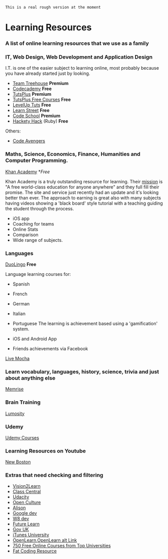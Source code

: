 `This is a real rough version at the moment`

# Learning Resources
### A list of online learning resources that we use as a family

### IT, Web Design, Web Development and Application Design

I.T. is one of the easier subject to learning online, most probably because you have already started just by looking.

- [Team Treehouse](http://sulc.me/1e25CDo) **Premium**
- [Codecademy](http://sulc.me/18JVl6q) **Free**
- [TutsPlus](http://sulc.me/1e269oL) **Premium**
- [TutsPlus Free Courses](http://freecourses.tutsplus.com/) **Free**
- [LevelUp Tuts](http://leveluptuts.com/) **Free** 
- [Learn Street](http://www.learnstreet.com/) **Free**
- [Code School](http://www.codeschool.com/) **Premium**
- [Hackety Hack](http://hackety.com/) (Ruby) **Free**

Others:
- [Code Avengers](http://www.codeavengers.com/)

### Maths, Science, Economics, Finance, Humanities and Computer Programming.

[Khan Academy](http://sulc.me/18JW9bz) **Free*

Khan Academy is a truly outstanding resource for learning. Their [mission](https://www.khanacademy.org/about) is "A free world-class education for anyone anywhere" and they full fill their promise. The site and service just recently had an update and it's looking better than ever. The approach to earning is great also with many subjects having videos showing a 'black board' style tutorial with a teaching guiding the student through the process.

- iOS app
- Coaching for teams
- Online Stats
- Comparison
- Wide range of subjects.

### Languages

[DuoLingo](http://www.duolingo.com) **Free**

Language learning courses for:
- Spanish
- French
- German
- Italian
- Portuguese
The learning is achievement based using a 'gamification' system. 

- iOS and Android App
- Friends achievements via Facebook

[Live Mocha](http://livemocha.com/)

### Learn vocabulary, languages, history, science, trivia and just about anything else

[Memrise](http://www.memrise.com/)

### Brain Training

[Lumosity](http://www.lumosity.com/)


### Udemy

[Udemy Courses](https://www.udemy.com/)


### Learning Resources on Youtube

[New Boston](http://www.youtube.com/user/thenewboston)

### Extras that need checking and filtering

- [Vision2Learn](http://vision2learn.net/)
- [Class Central](http://www.class-central.com/)
- [Udacity](https://www.udacity.com/)
- [Open Culture](http://www.openculture.com/free_certificate_courses)
- [Alison](http://alison.com/)
- [Google dev](https://developers.google.com/university/courses/)
- [W8 dev](http://www.zipapp.co.uk/)
- [Future Learn](https://www.futurelearn.com/courses)
- [Gov UK](https://www.gov.uk/government/publications/massive-open-online-courses-and-online-distance-learning-review)
- [iTunes University](http://www.apple.com/education/ipad/itunes-u/)
- [OpenLearn](http://www.open.edu/openlearn/),[OpenLearn alt Link](http://www.open.edu/openlearn/about-openlearn/try?gclid=COLUkeqd3bkCFe_LtAodZhsAcA)
- [750 Free Online Courses from Top Universities](http://www.openculture.com/freeonlinecourses)
- [Fat Coding Resource](http://www.webdesigndegreecenter.org/learn-to-code/)
